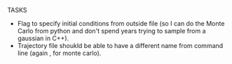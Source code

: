TASKS

- Flag to specify initial conditions from outside file (so I can do the Monte Carlo from python and don't spend years trying to sample from a gaussian in C++).
- Trajectory file shoukld be able to have a different name from command line (again , for monte carlo).
